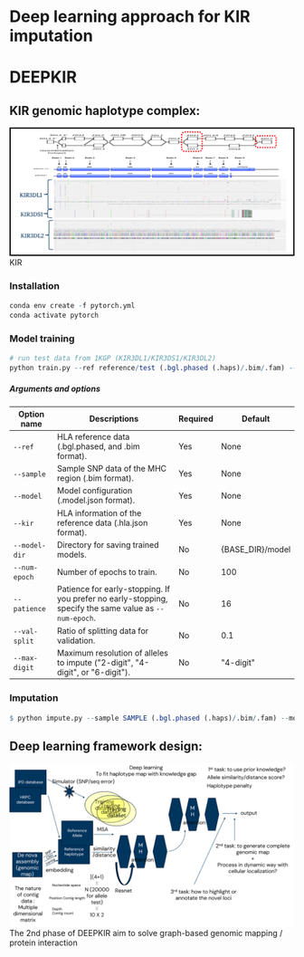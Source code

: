 # Deep learning approach for KIR imputation

# DEEPKIR
## KIR genomic haplotype complex:
![DEEPKIR_benchmarking](https://github.com/tzhang-nmdp/DEEPKIR/blob/main/fig/KIR_summary.png)
KIR

### Installation
``` r
conda env create -f pytorch.yml
conda activate pytorch
```
### Model training
``` r
# run test data from 1KGP (KIR3DL1/KIR3DS1/KIR3DL2)
python train.py --ref reference/test (.bgl.phased (.haps)/.bim/.fam) --sample reference/test --model reference/test (.model.json) --kir reference/test (.kir.json) --model-dir reference/model
```

##### Arguments and options
| Option name   | Descriptions                                                 | Required | Default   |
| ------------- | ------------------------------------------------------------ | -------- | --------- |
| `--ref`       | HLA reference data (.bgl.phased, and .bim format).           | Yes      | None      |
| `--sample`    | Sample SNP data of the MHC region (.bim format).             | Yes      | None      |
| `--model`     | Model configuration (.model.json format).                    | Yes      | None      |
| `--kir`       | HLA information of the reference data (.hla.json format).    | Yes      | None      |
| `--model-dir` | Directory for saving trained models.                         | No       | {BASE\_DIR}/model   |
| `--num-epoch` | Number of epochs to train.                                   | No       | 100       |
| `--patience`  | Patience for early-stopping. If you prefer no early-stopping, specify the same value as `--num-epoch`. | No       | 16        |
| `--val-split` | Ratio of splitting data for validation.                      | No       | 0.1       |
| `--max-digit` | Maximum resolution of alleles to impute ("2-digit", "4-digit", or "6-digit"). | No       | "4-digit" |

### Imputation
``` r
$ python impute.py --sample SAMPLE (.bgl.phased (.haps)/.bim/.fam) --model MODEL (.model.json) --kir KIR (.kir.json) --model-dir MODEL_DIR --out OUT
```



## Deep learning framework design:
![DEEPKIR_benchmarking](https://github.com/tzhang-nmdp/DEEPKIR/blob/main/fig/DEEPKIR_2nd_phase_design.png)
The 2nd phase of DEEPKIR aim to solve graph-based genomic mapping / protein interaction

